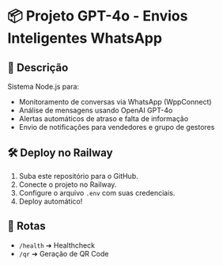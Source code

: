 # 📦 Projeto GPT-4o - Envios Inteligentes WhatsApp

## 🚀 Descrição
Sistema Node.js para:
- Monitoramento de conversas via WhatsApp (WppConnect)
- Análise de mensagens usando OpenAI GPT-4o
- Alertas automáticos de atraso e falta de informação
- Envio de notificações para vendedores e grupo de gestores

## 🛠 Deploy no Railway
1. Suba este repositório para o GitHub.
2. Conecte o projeto no Railway.
3. Configure o arquivo `.env` com suas credenciais.
4. Deploy automático!

## 📄 Rotas
- `/health` ➔ Healthcheck
- `/qr` ➔ Geração de QR Code

